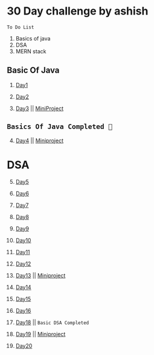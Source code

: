# 30 Day challenge by ashish

`To Do List`

1. Basics of java
2. DSA
3. MERN stack

## Basic Of Java

1. [Day1](./Day_1/basics_of_java/readme.md)

2. [Day2](./Day_2/readme.md)

3. [Day3](./Day_3/readme.md) || [MiniProject](./Day_3/miniproject/Guess_number.java)

## `Basics Of Java Completed 🎯`

4. [Day4](./Day_4/readme.md) || [Miniproject](./Day_4/Minproject/calculator/calculator.java)

# DSA

5. [Day5](./Day_5/readme.md)

6. [Day6](./Day_6/readme.md)

7. [Day7](./Day_7/readme.md)

8. [Day8](./Day_8/readme.md)

9. [Day9](./Day_9/readme.md)

10. [Day10](./Day_10/readme.md)

11. [Day11](./Day_11/readme.md)

12. [Day12](./Day_12/readme.md)

13. [Day13](./Day_13/readme.md) || [Miniproject](./Day_13/miniproject/make_sentence.java)

14. [Day14](./Day_14/readme.md)

15. [Day15](./Day_15/readme.md)

16. [Day16](./Day_16/readme.md)

17. [Day18](./Day_18/readme.md) || `Basic DSA Completed`

18. [Day19](./Day_19/readme.md) || [Miniproject](./Day_19/readme.md)

19. [Day20](./Day_20/readme.md)